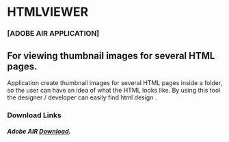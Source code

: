 # HTMLVIEWER 
### [ADOBE AIR APPLICATION]

## For viewing thumbnail images for several HTML pages.

Application create thumbnail images for several HTML pages inside a folder, so the user can have an idea of what the HTML looks like.
By using this tool the designer / developer can easily find html design .


### Download Links
##### Adobe AIR [Download](https://get.adobe.com/air/).

